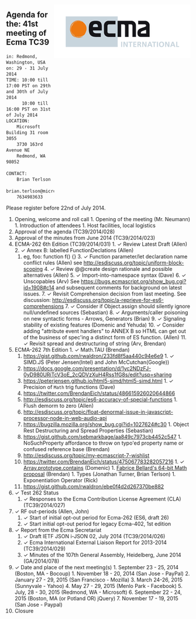 <img src="../images/Ecma_RVB-003.jpg"
     align="right" alt="" />

## Agenda for the: 41st meeting of Ecma TC39

    in: Redmond, Washington, USA
    on: 29 - 31 July 2014
    TIME: 10:00 till 17:00 PST on 29th and 30th of July 2014
          10:00 till 16:00 PST on 31st of July 2014
    LOCATION:
        Microsoft Building 31 room 3055
        3730 163rd Avenue NE
        Redmond, WA 98052

    CONTACT:
        Brian Terlson
        brian.terlson@microsoft.com
        7634983633

Please register before 22nd of July 2014.

  1. Opening, welcome and roll call
    1. Opening of the meeting (Mr. Neumann)
    1. Introduction of attendees
    1. Host facilities, local logistics
  1. Approval of the agenda (TC39/2014/028)
  1. Approval of the minutes from June 2014 (TC39/2014/023)
  1. ECMA-262 6th Edition (TC39/2014/031)
    1. ✓ Review Latest Draft (Allen)
    2. ✓ Annex B: labelled FunctionDeclations (Allen)
      1. eg, foo: function f() {}
    3. ✓ Function parameter/let declaration name conflict rules (Allen) see http://esdiscuss.org/topic/uniform-block-scoping
    4. ✓ Review @@create design rationale and possible alternatives (Allen)
    5. ✓ Import-into-namespace syntax (Dave)
    6. ✓ Unscopables (Arv)  See https://bugs.ecmascript.org/show_bug.cgi?id=1908#c14 and subsequent comments for background on latest issues.
    7. ✓ Revisit Comprehension decision from last meeting.  See discussion: http://esdiscuss.org/topic/a-reprieve-for-es6-comprehensions
    7. ✓ Consider if Object.assign should silently ignore null/undefined sources (Sebastian)
    8. ✓ Arguments/caller poisoning on new syntactic forms - Arrows, Generators (Brian)
    9. ✓ Signaling stability of existing features (Domenic and Yehuda)
    10. ✓ Consider adding "attribute event handlers" to ANNEX B so HTML can get out of the business of spec'ing a distinct form of ES function. (Allen)
    11. ✓ Revisit spread and destructuring of string (Arv, Brendan)
  1. ECMA-262 7th Edition
    1. ✓ Math.TAU (Brendan)
      1. https://gist.github.com/rwaldron/233fd8f5aa440c94e6e9
    1. ✓ SIMD.JS (Peter Jensen(Intel) and John McCutchan(Google))
      1. https://docs.google.com/presentation/d/1yc2NDzFJ-0yD980URiTcV3oE_2cQDVzXuH4Rss1fG8s/edit?usp=sharing
      1. https://peterjensen.github.io/html5-simd/html5-simd.html
    1. ✓ Precision of `Math` trig functions (Dave)
      1. https://twitter.com/BrendanEich/status/486615926020644866
      2. http://esdiscuss.org/topic/es6-accuracy-of-special-functions
    1. Flush demorm to zero (Allen)
      2. http://esdiscuss.org/topic/float-denormal-issue-in-javascript-processor-node-in-web-audio-api
      3. https://bugzilla.mozilla.org/show_bug.cgi?id=1027624#c30
    1. Object Rest Destructuring and Spread Properties (Sebastian)
      1. https://gist.github.com/sebmarkbage/aa849c7973cb4452c547
    1. NoSuchProperty affordance to throw on typo'ed property name or confused reference base (Brendan)
      1. http://esdiscuss.org/topic/my-ecmascript-7-wishlist
      2. https://twitter.com/BrendanEich/status/475067783282057216
    1. ✓ [Array.prototype.contains](https://github.com/domenic/Array.prototype.contains/) (Domenic)
    1. [Fabrice Bellard's 64-bit Math proposal](http://esdiscuss.org/topic/efficient-64-bit-arithmetic) (Brendan)
    1. Types (Jonathan Turner, Brian Terlson)
    1. Exponentiation Operator (Rick)
      1. https://gist.github.com/rwaldron/ebe0f4d2d267370be882
  1. ✓ Test 262 Status
     1. ✓ Responses to the Ecma Contribution License Agreement (CLA) (TC39/2014/027)
  1. ✓ RF out-periods (Allen, John)
     1. ✓ Start of initial opt-out period for Ecma-262 (ES6, draft 26)
     2. ✓ Start initial opt-out period for legacy Ecma-402, 1st edition
  1. ✓ Report from the Ecma Secretariat
     1. ✓ Draft IETF JSON i-JSON 02, July 2014 (TC39/2014/026)
     2. ✓ Ecma International External Liaison Report for 2013-2014 (TC39/2014/029)
     3. ✓ Minutes of the 107th General Assembly, Heidelberg, June 2014 (GA/2014/078)
  1. ✓ Date and place of the next meeting(s)
    1. September 23 - 25, 2014 (Boston, MA - Bocoup)
    1. November 18 - 20, 2014 (San Jose - PayPal)
    2. January 27 - 29, 2015 (San Francisco - Mozilla)
    3. March 24-26, 2015 (Sunnyvale - Yahoo)
    4. May 27 - 29, 2015 (Menlo Park - Facebook)
    5. July, 28 - 30, 2015 (Redmond, WA - Microsoft)
    6. September 22  - 24, 2015 (Boston, MA (or Potland OR) jQuery)
    7. November 17 - 19, 2015 (San Jose - Paypal)
  1.  Closure
